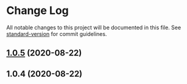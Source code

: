 # Change Log

All notable changes to this project will be documented in this file. See [standard-version](https://github.com/conventional-changelog/standard-version) for commit guidelines.

<a name="1.0.5"></a>
## [1.0.5](/compare/v1.0.4...v1.0.5) (2020-08-22)



<a name="1.0.4"></a>
## 1.0.4 (2020-08-22)
